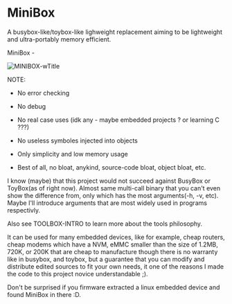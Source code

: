 # MiniBox
A busybox-like/toybox-like lighweight replacement aiming to be lightweight and ultra-portably
memory efficient.

MiniBox - 

![MINIBOX-wTitle](https://github.com/Qwer-TeX/minibox/assets/128016252/df4b6b83-2adf-434a-9d46-a907a9641a51)

NOTE: 

 - No error checking
 - No debug
 - No real case uses (idk any - maybe embedded projects ? or learning C ???)

 - No useless symboles injected into objects
 - Only simplicity and low memory usage
 - Best of all, no bloat, anykind, source-code bloat, object bloat, etc.


  I know (maybe) that this project would not succeed against BusyBox or 
  ToyBox(as of right now). Almost same multi-call binary that you can't even show 
  the difference from, only which has the most arguments(-h, -v, etc).
  Maybe I'll introduce arguments that are most widely used in programs respectivly.

  Also see TOOLBOX-INTRO to learn more about the tools philosophy.

  It can be used for many embedded devices, like for example, cheap routers, 
  cheap modems which have a NVM, eMMC smaller than the size of 1.2MB, 720K, or 200K
  that are cheap to manufacture though there is no warranty like in busybox, 
  and toybox, but a guarantee that you can modify and distribute edited sources to fit
  your own needs, 
  it one of the reasons I made the code to this project novice understandable ;).

  Don't be surprised if you firmware extracted a linux embedded device and found MiniBox in there :D.
